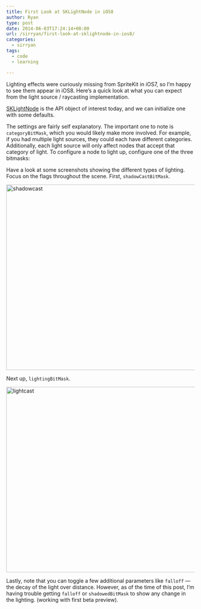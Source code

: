 ```yaml
---
title: First Look at SKLightNode in iOS8
author: Ryan
type: post
date: 2014-06-03T17:24:14+00:00
url: /sirryan/first-look-at-sklightnode-in-ios8/
categories:
  - sirryan
tags:
  - code
  - learning

---
```

Lighting effects were curiously missing from SpriteKit in iOS7, so I&#8217;m happy to see them appear in iOS8. Here&#8217;s a quick look at what you can expect from the light source / raycasting implementation.
<!--more-->

[SKLightNode][1] is the API object of interest today, and we can initialize one with some defaults.



The settings are fairly self explanatory. The important one to note is `categoryBitMask`, which you would likely make more involved. For example, if you had multiple light sources, they could each have different categories. Additionally, each light source will only affect nodes that accept that category of light. To configure a node to light up, configure one of the three bitmasks:



Have a look at some screenshots showing the different types of lighting. Focus on the flags throughout the scene. First, `shadowCastBitMask`.

<img class="alignnone size-large wp-image-607" src="http://battleofbrothers.com/wp-content/uploads/2014/06/shadowcast.png" alt="shadowcast" width="625" height="496" />

Next up, `lightingBitMask`.

<img class="alignnone size-large wp-image-608" src="http://battleofbrothers.com/wp-content/uploads/2014/06/lightcast.png" alt="lightcast" width="625" height="496" />

Lastly, note that you can toggle a few additional parameters like `falloff` &#8212; the decay of the light over distance. However, as of the time of this post, I&#8217;m having trouble getting `falloff` or `shadowedBitMask` to show any change in the lighting. (working with first beta preview).

 [1]: https://developer.apple.com/library/prerelease/ios/documentation/SpriteKit/Reference/SKLightNode_Ref/index.html#//apple_ref/occ/instp/SKLightNode/